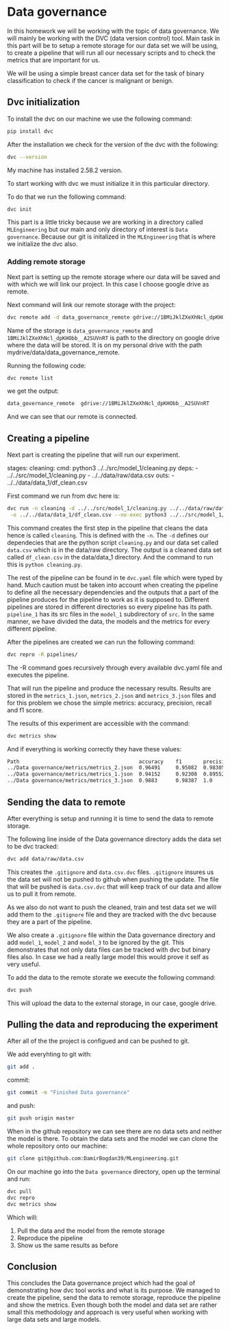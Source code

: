 # Data governance

In this homework we will be working with the topic of data governance. 
We will mainly be working with the DVC (data version control) tool.
Main task in this part will be to setup a remote storage for our data set we will be using, to create a pipeline that will run all our necessary scripts and to check the metrics that are important for us.

We will be using a simple breast cancer data set for the task of binary classification to check if the cancer is malignant or benign.

## Dvc initialization
To install the dvc on our machine we use the following command:

```bash
pip install dvc
```

After the installation we check for the version of the dvc with the following:

```bash
dvc --version
```

My machine has installed 2.58.2 version.

To start working with dvc we must initialize it in this particular directory.

To do that we run the following command:

```bash
dvc init
```
This part is a little tricky because we are working in a directory called `MLEngineering` but our main and only directory of interest is `Data governance`.
Because our git is initalized in the `MLEngineering` that is where we initialize the dvc also.

### Adding remote storage

Next part is setting up the remote storage where our data will be saved and with which we will link our project. 
In this case I choose google drive as remote.

Next command will link our remote storage with the project:

```bash
dvc remote add -d data_governance_remote gdrive://1BMiJklZXeXhNcl_dpKHObb__A2SUVnRT
```
Name of the storage is `data_governance_remote` and `1BMiJklZXeXhNcl_dpKHObb__A2SUVnRT` is path to the directory on google drive where the data will be stored.  It is on my personal drive with the path mydrive/data/data_governance_remote.

Running the following code:

```bash
dvc remote list
```
we get the output:

```bash
data_governance_remote  gdrive://1BMiJklZXeXhNcl_dpKHObb__A2SUVnRT
```
And we can see that our remote is connected.

## Creating a pipeline

Next part is creating the pipeline that will run our experiment.

stages:
  cleaning:
    cmd: python3 ../../src/model_1/cleaning.py
    deps:
    - ../../src/model_1/cleaning.py
    - ../../data/raw/data.csv
    outs:
    - ../../data/data_1/df_clean.csv

First command we run from dvc here is:

```bash
dvc run -n cleaning -d ../../src/model_1/cleaning.py ../../data/raw/data.csv \
 -o ../../data/data_1/df_clean.csv --no-exec python3 ../../src/model_1/cleaning.py 
```
This command creates the first step in the pipeline that cleans the data hence is called `cleaning`. This is defined with the `-n`.
The `-d` defines our dependecies that are the python script `cleaning.py` and our data set called `data.csv` which is in the data/raw directory. 
The output is a cleaned data set called `df_clean.csv` in the data/data_1 directory. And the command to run this is `python cleaning.py`. 

The rest of the pipeline can be found in te `dvc.yaml` file which were typed by hand. Much caution must be taken into account when creating the pipeline to define all the necessary dependencies and the outputs that a part of the pipeline produces for the pipeline to work as it is supposed to. Different pipelines are stored in different directories so every pipeline has its path. `pipeline_1` has its src files in the `model_1` subdirectory of `src`. In the same manner, we have divided the data, the models and the metrics for every different pipeline.

After the pipelines are created we can run the following command:

```bash
dvc repro -R pipelines/
```
The -R command goes recursively through every available dvc.yaml file and executes the pipeline.

That will run the pipeline and produce the necessary results. 
Results are stored in the `metrics_1.json`, `metrics_2.json` and `metrics_3.json` files and for this problem we chose the simple metrics: accuracy, precision, recall and f1 score.

The results of this experiment are accessible with the command:

```bash
dvc metrics show
```

And if everything is working correctly they have these values:

```bash
Path                                       accuracy    f1       precision    recall
../Data governance/metrics/metrics_2.json  0.96491     0.95082  0.98305      0.92063
../Data governance/metrics/metrics_1.json  0.94152     0.92308  0.89552      0.95238
../Data governance/metrics/metrics_3.json  0.9883      0.98387  1.0          0.96825
```

## Sending the data to remote

After everything is setup and running it is time to send the data to remote storage.

The following line inside of the Data governance directory adds the data set to be dvc tracked:

```bash
dvc add data/raw/data.csv
```

This creates the `.gitignore` and `data.csv.dvc` files.
`.gitignore` insures us the data set will not be pushed to github when pushing the update.
The file that will be pushed is `data.csv.dvc` that will keep track of our data and allow us to pull it from remote.

As we also do not want to push the cleaned, train and test data set we will add them to the `.gitignore` file and they are tracked with the dvc because they are a part of the pipeline.

We also create a `.gitignore` file within the Data governance directory and add `model_1`, `model_2` and `model_3` to be ignored by the git. This demonstrates that not only data files can be tracked with dvc but binary files also. In case we had a really large model this would prove it self as very useful.

To add the data to the remote storate we execute the following command:

```bash
dvc push
```

This will upload the data to the external storage, in our case, google drive.

## Pulling the data and reproducing the experiment

After all of the the project is configued and can be pushed to git.

We add everyhting to git with:

```bash
git add .
```
commit:

```bash
git commit -m "Finished Data governance"
```

and push:

```bash
git push origin master
```

When in the github repository we can see there are no data sets and neither the model is there.
To obtain the data sets and the model we can clone the whole repository onto our machine:

```bash 
git clone git@github.com:DamirBogdan39/MLengineering.git
```

On our machine go into the `Data governance` directory, open up the terminal and run:

```bash 
dvc pull
dvc repro
dvc metrics show
```

Which will:
1. Pull the data and the model from the remote storage
2. Reproduce the pipeline 
3. Show us the same results as before

## Conclusion

This concludes the Data governance project which had the goal of demonstrating how dvc tool works and what is its purpose. 
We managed to create the pipeline, send the data to remote storage, reproduce the pipeline and show the metrics. Even though both the model and data set are rather small this methodology and approach is very useful when working with large data sets and large models.